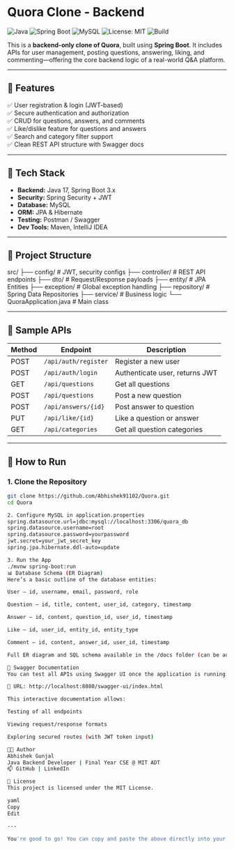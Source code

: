 # Quora Clone - Backend

![Java](https://img.shields.io/badge/Java-17-blue.svg)
![Spring Boot](https://img.shields.io/badge/SpringBoot-3.0-green)
![MySQL](https://img.shields.io/badge/Database-MySQL-orange)
![License: MIT](https://img.shields.io/badge/License-MIT-yellow.svg)
![Build](https://img.shields.io/badge/Build-Passing-brightgreen)

This is a **backend-only clone of Quora**, built using **Spring Boot**. It includes APIs for user management, posting questions, answering, liking, and commenting—offering the core backend logic of a real-world Q&A platform.

---

## 🚀 Features

✅ User registration & login (JWT-based)  
✅ Secure authentication and authorization  
✅ CRUD for questions, answers, and comments  
✅ Like/dislike feature for questions and answers  
✅ Search and category filter support  
✅ Clean REST API structure with Swagger docs  

---

## 🧰 Tech Stack

- **Backend:** Java 17, Spring Boot 3.x  
- **Security:** Spring Security + JWT  
- **Database:** MySQL  
- **ORM:** JPA & Hibernate  
- **Testing:** Postman / Swagger  
- **Dev Tools:** Maven, IntelliJ IDEA  

---

## 📁 Project Structure

src/ ├── config/ # JWT, security configs 
     ├── controller/ # REST API endpoints 
     ├── dto/ # Request/Response payloads 
     ├── entity/ # JPA Entities 
     ├── exception/ # Global exception handling 
     ├── repository/ # Spring Data Repositories 
     ├── service/ # Business logic 
     └── QuoraApplication.java # Main class



---

## 📄 Sample APIs

| Method | Endpoint               | Description                         |
|--------|------------------------|-------------------------------------|
| POST   | `/api/auth/register`   | Register a new user                 |
| POST   | `/api/auth/login`      | Authenticate user, returns JWT      |
| GET    | `/api/questions`       | Get all questions                   |
| POST   | `/api/questions`       | Post a new question                 |
| POST   | `/api/answers/{id}`    | Post answer to question             |
| PUT    | `/api/like/{id}`       | Like a question or answer           |
| GET    | `/api/categories`      | Get all question categories         |

---

## 🧪 How to Run

### 1. Clone the Repository

```bash
git clone https://github.com/Abhishek91102/Quora.git
cd Quora

2. Configure MySQL in application.properties
spring.datasource.url=jdbc:mysql://localhost:3306/quora_db
spring.datasource.username=root
spring.datasource.password=yourpassword
jwt.secret=your_jwt_secret_key
spring.jpa.hibernate.ddl-auto=update

3. Run the App
./mvnw spring-boot:run
📊 Database Schema (ER Diagram)
Here’s a basic outline of the database entities:

User — id, username, email, password, role

Question — id, title, content, user_id, category, timestamp

Answer — id, content, question_id, user_id, timestamp

Like — id, user_id, entity_id, entity_type

Comment — id, content, answer_id, user_id, timestamp

Full ER diagram and SQL schema available in the /docs folder (can be added upon request).

📖 Swagger Documentation
You can test all APIs using Swagger UI once the application is running.

🔗 URL: http://localhost:8080/swagger-ui/index.html

This interactive documentation allows:

Testing of all endpoints

Viewing request/response formats

Exploring secured routes (with JWT token input)

🧑‍💻 Author
Abhishek Gunjal
Java Backend Developer | Final Year CSE @ MIT ADT
📫 GitHub | LinkedIn

📄 License
This project is licensed under the MIT License.

yaml
Copy
Edit

---

You're good to go! You can copy and paste the above directly into your `README.md` file. Let me know if 
